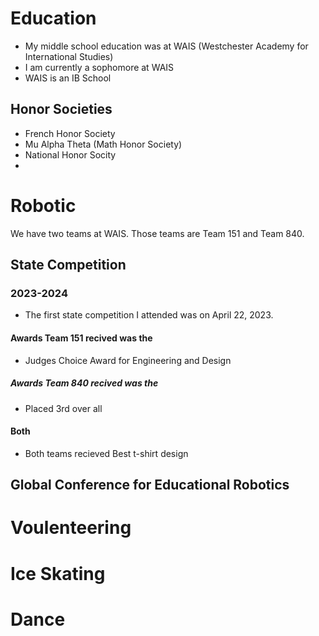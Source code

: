 # Education
- My middle school education was at WAIS (Westchester Academy for International Studies)
- I am currently a sophomore at WAIS
- WAIS is an IB School
## Honor Societies
- French Honor Society
- Mu Alpha Theta (Math Honor Society)
- National Honor Socity
- 
# Robotic
We have two teams at WAIS. Those teams are Team 151 and Team 840.
## State Competition
### 2023-2024
- The first state competition I attended was on April 22, 2023.
#### Awards Team 151 recived was the
- Judges Choice Award for Engineering and Design
##### Awards Team 840 recived was the
- Placed 3rd over all
#### Both
- Both teams recieved Best t-shirt design
## Global Conference for Educational Robotics

# Voulenteering

# Ice Skating

# Dance
